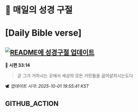 # 🙏 매일의 성경 구절
# [Daily Bible verse]
## [![README에 성경구절 업데이트](https://github.com/DONGSUKA/first_test/actions/workflows/update-readme-bible.yml/badge.svg)](https://github.com/DONGSUKA/first_test/actions/workflows/update-readme-bible.yml)
<!-- START_BIBLE_VERSE -->
📖 **시편 33:14**
> 곧 그가 거하시는 곳에서 세상의 모든 거민들을 굽어살피시는도다

🕊️ _업데이트 시각: 2025-10-01 19:55:41 KST_
  <!-- END_BIBLE_VERSE -->
## GITHUB_ACTION

